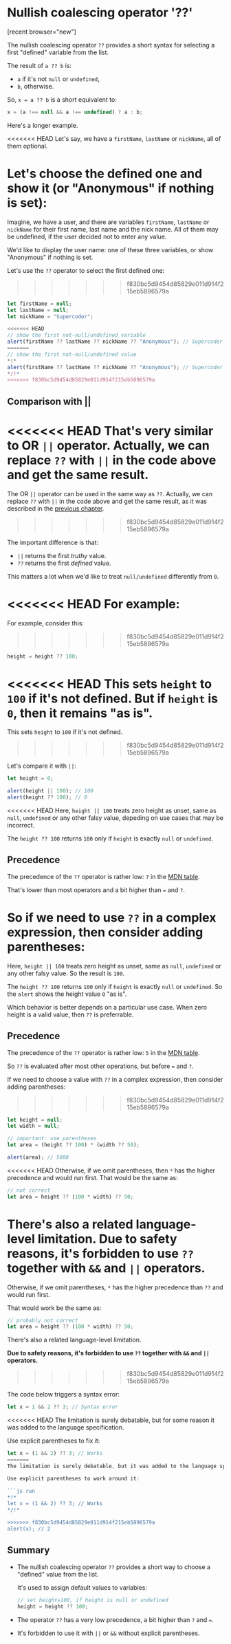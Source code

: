 # Nullish coalescing operator '??'

[recent browser="new"]

The nullish coalescing operator `??` provides a short syntax for selecting a first "defined" variable from the list.

The result of `a ?? b` is:
- `a` if it's not `null` or `undefined`,
- `b`, otherwise.

So, `x = a ?? b` is a short equivalent to:

```js
x = (a !== null && a !== undefined) ? a : b;
```

Here's a longer example.

<<<<<<< HEAD
Let's say, we have a `firstName`, `lastName` or `nickName`, all of them optional.

Let's choose the defined one and show it (or "Anonymous" if nothing is set):
=======
Imagine, we have a user, and there are variables `firstName`, `lastName` or `nickName` for their first name, last name and the nick name. All of them may be undefined, if the user decided not to enter any value.

We'd like to display the user name: one of these three variables, or show "Anonymous" if nothing is set.

Let's use the `??` operator to select the first defined one:
>>>>>>> f830bc5d9454d85829e011d914f215eb5896579a

```js run
let firstName = null;
let lastName = null;
let nickName = "Supercoder";

<<<<<<< HEAD
// show the first not-null/undefined variable
alert(firstName ?? lastName ?? nickName ?? "Anonymous"); // Supercoder
=======
// show the first not-null/undefined value
*!*
alert(firstName ?? lastName ?? nickName ?? "Anonymous"); // Supercoder
*/!*
>>>>>>> f830bc5d9454d85829e011d914f215eb5896579a
```

## Comparison with ||

<<<<<<< HEAD
That's very similar to OR `||` operator. Actually, we can replace `??` with `||` in the code above and get the same result.
=======
The OR `||` operator can be used in the same way as `??`. Actually, we can replace `??` with `||` in the code above and get the same result, as it was described in the [previous chapter](info:logical-operators#or-finds-the-first-truthy-value).
>>>>>>> f830bc5d9454d85829e011d914f215eb5896579a

The important difference is that:
- `||` returns the first *truthy* value.
- `??` returns the first *defined* value.

This matters a lot when we'd like to treat `null/undefined` differently from `0`.

<<<<<<< HEAD
For example:
=======
For example, consider this:
>>>>>>> f830bc5d9454d85829e011d914f215eb5896579a

```js
height = height ?? 100;
```

<<<<<<< HEAD
This sets `height` to `100` if it's not defined. But if `height` is `0`, then it remains "as is".
=======
This sets `height` to `100` if it's not defined.
>>>>>>> f830bc5d9454d85829e011d914f215eb5896579a

Let's compare it with `||`:

```js run
let height = 0;

alert(height || 100); // 100
alert(height ?? 100); // 0
```

<<<<<<< HEAD
Here, `height || 100` treats zero height as unset, same as `null`, `undefined` or any other falsy value, depeding on use cases that may be incorrect.

The `height ?? 100` returns `100` only if `height` is exactly `null` or `undefined`.

## Precedence

The precedence of the `??` operator is rather low: `7` in the [MDN table](https://developer.mozilla.org/en-US/docs/Web/JavaScript/Reference/Operators/Operator_Precedence#Table).

That's lower than most operators and a bit higher than `=` and `?`.

So if we need to use `??` in a complex expression, then consider adding parentheses:
=======
Here, `height || 100` treats zero height as unset, same as `null`, `undefined` or any other falsy value. So the result is `100`.

The `height ?? 100` returns `100` only if `height` is exactly `null` or `undefined`. So the `alert` shows the height value `0` "as is".

Which behavior is better depends on a particular use case. When zero height is a valid value, then `??` is preferrable.

## Precedence

The precedence of the `??` operator is rather low: `5` in the [MDN table](https://developer.mozilla.org/en-US/docs/Web/JavaScript/Reference/Operators/Operator_Precedence#Table).

So `??` is evaluated after most other operations, but before `=` and `?`.

If we need to choose a value with `??` in a complex expression, then consider adding parentheses:
>>>>>>> f830bc5d9454d85829e011d914f215eb5896579a

```js run
let height = null;
let width = null;

// important: use parentheses
let area = (height ?? 100) * (width ?? 50);

alert(area); // 5000
```

<<<<<<< HEAD
Otherwise, if we omit parentheses, then `*` has the higher precedence and would run first. That would be the same as:

```js
// not correct
let area = height ?? (100 * width) ?? 50;
```

There's also a related language-level limitation. Due to safety reasons, it's forbidden to use `??` together with `&&` and `||` operators.
=======
Otherwise, if we omit parentheses, `*` has the higher precedence than `??` and would run first.

That would work be the same as:

```js
// probably not correct
let area = height ?? (100 * width) ?? 50;
```

There's also a related language-level limitation.

**Due to safety reasons, it's forbidden to use `??` together with `&&` and `||` operators.**
>>>>>>> f830bc5d9454d85829e011d914f215eb5896579a

The code below triggers a syntax error:

```js run
let x = 1 && 2 ?? 3; // Syntax error
```

<<<<<<< HEAD
The limitation is surely debatable, but for some reason it was added to the language specification.

Use explicit parentheses to fix it:

```js run
let x = (1 && 2) ?? 3; // Works
=======
The limitation is surely debatable, but it was added to the language specification with the purpose to avoid programming mistakes, as people start to switch to `??` from `||`.

Use explicit parentheses to work around it:

```js run
*!*
let x = (1 && 2) ?? 3; // Works
*/!*

>>>>>>> f830bc5d9454d85829e011d914f215eb5896579a
alert(x); // 2
```

## Summary

- The nullish coalescing operator `??` provides a short way to choose a "defined" value from the list.

    It's used to assign default values to variables:

    ```js
    // set height=100, if height is null or undefined
    height = height ?? 100;
    ```

- The operator `??` has a very low precedence, a bit higher than `?` and `=`.
- It's forbidden to use it with `||` or `&&` without explicit parentheses.
